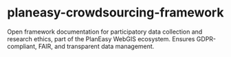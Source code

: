 # planeasy-crowdsourcing-framework
Open framework documentation for participatory data collection and research ethics, part of the PlanEasy WebGIS ecosystem. Ensures GDPR-compliant, FAIR, and transparent data management.
